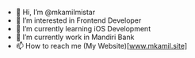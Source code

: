 - 👋 Hi, I’m @mkamilmistar
- 👀 I’m interested in Frontend Developer
- 🌱 I’m currently learning iOS Development
- 💞️ I’m currently work in Mandiri Bank
- 📫 How to reach me (My Website)[www.mkamil.site]

<!---
mkamilmistar/mkamilmistar is a ✨ special ✨ repository because its `README.md` (this file) appears on your GitHub profile.
You can click the Preview link to take a look at your changes.
--->
